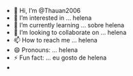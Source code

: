 - 👋 Hi, I’m @Thauan2006
- 👀 I’m interested in ... helena
- 🌱 I’m currently learning ... sobre helena
- 💞️ I’m looking to collaborate on ... helena
- 📫 How to reach me ... helena
- 😄 Pronouns: ... helena
- ⚡ Fun fact: ... eu gosto de helena
- 

<!---
Thauan2006/Thauan2006 is a ✨ special ✨ repository because its `README.md` (this file) appears on your GitHub profile.
You can click the Preview link to take a look at your changes.
--->
